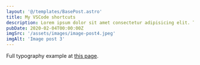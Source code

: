 ```yaml
---
layout: '@/templates/BasePost.astro'
title: My VSCode shortcuts
description: Lorem ipsum dolor sit amet consectetur adipisicing elit. Tenetur vero esse non molestias eos excepturi.
pubDate: 2020-02-04T00:00:00Z
imgSrc: '/assets/images/image-post4.jpeg'
imgAlt: 'Image post 3'
---
```


Full typography example at [this page](../sixth-post/).
